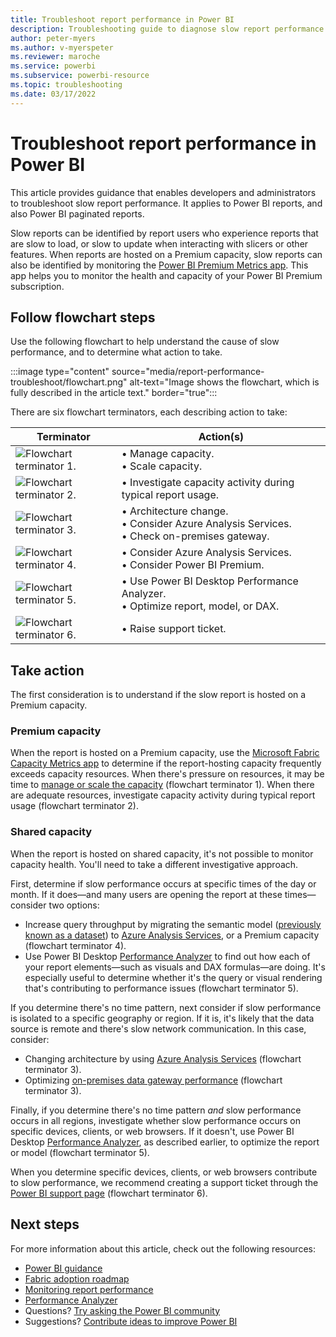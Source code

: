 ```yaml
---
title: Troubleshoot report performance in Power BI
description: Troubleshooting guide to diagnose slow report performance in Power BI.
author: peter-myers
ms.author: v-myerspeter
ms.reviewer: maroche
ms.service: powerbi
ms.subservice: powerbi-resource
ms.topic: troubleshooting
ms.date: 03/17/2022
---
```


# Troubleshoot report performance in Power BI

This article provides guidance that enables developers and administrators to troubleshoot slow report performance. It applies to Power BI reports, and also Power BI paginated reports.

Slow reports can be identified by report users who experience reports that are slow to load, or slow to update when interacting with slicers or other features. When reports are hosted on a Premium capacity, slow reports can also be identified by monitoring the [Power BI Premium Metrics app](/power-bi/enterprise/service-premium-metrics-app). This app helps you to monitor the health and capacity of your Power BI Premium subscription.

## Follow flowchart steps

Use the following flowchart to help understand the cause of slow performance, and to determine what action to take.

:::image type="content" source="media/report-performance-troubleshoot/flowchart.png" alt-text="Image shows the flowchart, which is fully described in the article text." border="true":::

There are six flowchart terminators, each describing action to take:

| **Terminator** | **Action(s)** |
|---|---|
| ![Flowchart terminator 1.](media/common/icon-01-red-30x30.png) | &bull;&nbsp;Manage capacity. <br/>&bull;&nbsp;Scale capacity. |
| ![Flowchart terminator 2.](media/common/icon-02-red-30x30.png) | &bull;&nbsp;Investigate capacity activity during typical report usage. |
| ![Flowchart terminator 3.](media/common/icon-03-red-30x30.png) | &bull;&nbsp;Architecture change. <br/>&bull;&nbsp;Consider Azure Analysis Services. <br/>&bull;&nbsp;Check on-premises gateway. |
| ![Flowchart terminator 4.](media/common/icon-04-red-30x30.png) | &bull;&nbsp;Consider Azure Analysis Services. <br/>&bull;&nbsp;Consider Power BI Premium. |
| ![Flowchart terminator 5.](media/common/icon-05-red-30x30.png) | &bull;&nbsp;Use Power BI Desktop Performance Analyzer. <br/>&bull;&nbsp;Optimize report, model, or DAX. |
| ![Flowchart terminator 6.](media/common/icon-06-red-30x30.png) | &bull;&nbsp;Raise support ticket. |

## Take action

The first consideration is to understand if the slow report is hosted on a Premium capacity.

### Premium capacity

When the report is hosted on a Premium capacity, use the [Microsoft Fabric Capacity Metrics app](/fabric/enterprise/metrics-app) to determine if the report-hosting capacity frequently exceeds capacity resources. When there's pressure on resources, it may be time to [manage or scale the capacity](../enterprise/service-admin-premium-manage.md) (flowchart terminator 1). When there are adequate resources, investigate capacity activity during typical report usage (flowchart terminator 2).

### Shared capacity

When the report is hosted on shared capacity, it's not possible to monitor capacity health. You'll need to take a different investigative approach.

First, determine if slow performance occurs at specific times of the day or month. If it does—and many users are opening the report at these times—consider two options:

- Increase query throughput by migrating the semantic model ([previously known as a dataset](../connect-data/service-datasets-rename.md)) to [Azure Analysis Services](/azure/analysis-services/analysis-services-overview), or a Premium capacity (flowchart terminator 4).
- Use Power BI Desktop [Performance Analyzer](../create-reports/desktop-performance-analyzer.md) to find out how each of your report elements—such as visuals and DAX formulas—are doing. It's especially useful to determine whether it's the query or visual rendering that's contributing to performance issues (flowchart terminator 5).

If you determine there's no time pattern, next consider if slow performance is isolated to a specific geography or region. If it is, it's likely that the data source is remote and there's slow network communication. In this case, consider:

- Changing architecture by using [Azure Analysis Services](/azure/analysis-services/analysis-services-overview) (flowchart terminator 3).
- Optimizing [on-premises data gateway performance](/data-integration/gateway/service-gateway-performance) (flowchart terminator 3).

Finally, if you determine there's no time pattern *and* slow performance occurs in all regions, investigate whether slow performance occurs on specific devices, clients, or web browsers. If it doesn't, use Power BI Desktop [Performance Analyzer](../create-reports/desktop-performance-analyzer.md), as described earlier, to optimize the report or model (flowchart terminator 5).

When you determine specific devices, clients, or web browsers contribute to slow performance, we recommend creating a support ticket through the [Power BI support page](https://powerbi.microsoft.com/support/) (flowchart terminator 6).

## Next steps

For more information about this article, check out the following resources:

- [Power BI guidance](index.yml)
- [Fabric adoption roadmap](fabric-adoption-roadmap.md)
- [Monitoring report performance](monitor-report-performance.md)
- [Performance Analyzer](../create-reports/desktop-performance-analyzer.md)
- Questions? [Try asking the Power BI community](https://community.powerbi.com/)
- Suggestions? [Contribute ideas to improve Power BI](https://ideas.powerbi.com/)
